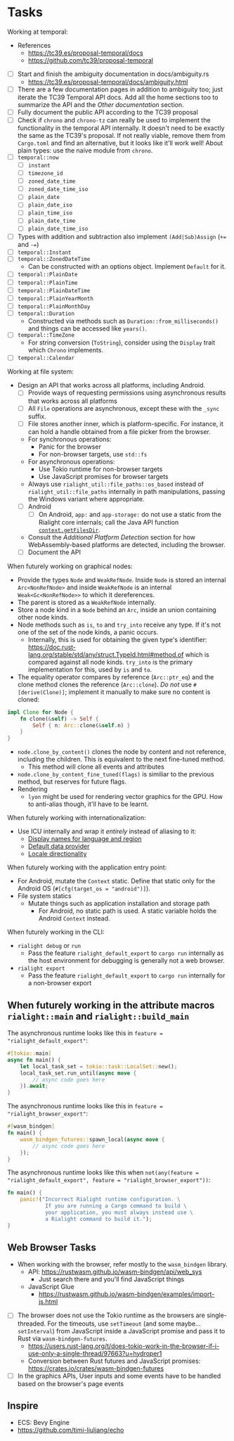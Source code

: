 # Tasks

Working at temporal:

- References
  - https://tc39.es/proposal-temporal/docs
  - https://github.com/tc39/proposal-temporal
- [ ] Start and finish the ambiguity documentation in docs/ambiguity.rs
  - https://tc39.es/proposal-temporal/docs/ambiguity.html
- [ ] There are a few documentation pages in addition to ambiguity too; just iterate the TC39 Temporal API docs. Add all the home sections too to summarize the API and the _Other documentation_ section.
- [ ] Fully document the public API according to the TC39 proposal
- [ ] Check if `chrono` and `chrono-tz` can really be used to implement the functionality in the temporal API internally. It doesn't need to be exactly the same as the TC39's proposal. If not really viable, remove them from `Cargo.toml` and find an alternative, but it looks like it'll work well! About plain types: use the naive module from `chrono`.
- [ ] `temporal::now`
  - [ ] `instant`
  - [ ] `timezone_id`
  - [ ] `zoned_date_time`
  - [ ] `zoned_date_time_iso`
  - [ ] `plain_date`
  - [ ] `plain_date_iso`
  - [ ] `plain_time_iso`
  - [ ] `plain_date_time`
  - [ ] `plain_date_time_iso`
- [ ] Types with addition and subtraction also implement `(Add|Sub)Assign` (`+=` and `-=`)
- [ ] `temporal::Instant`
- [ ] `temporal::ZonedDateTime`
  - Can be constructed with an options object. Implement `Default` for it.
- [ ] `temporal::PlainDate`
- [ ] `temporal::PlainTime`
- [ ] `temporal::PlainDateTime`
- [ ] `temporal::PlainYearMonth`
- [ ] `temporal::PlainMonthDay`
- [ ] `temporal::Duration`
  - Constructed via methods such as `Duration::from_milliseconds()` and things can be accessed like `years()`.
- [ ] `temporal::TimeZone`
  - For string conversion (`ToString`), consider using the `Display` trait which `Chrono` implements.
- [ ] `temporal::Calendar`

Working at file system:

- Design an API that works across all platforms, including Android.
  - [ ] Provide ways of requesting permissions using asynchronous results that works across all platforms
  - [ ] All `File` operations are asynchronous, except these with the `_sync` suffix.
  - [ ] File stores another inner, which is platform-specific. For instance, it can hold a handle obtained from a file picker from the browser.
  - For synchronous operations:
    - Panic for the browser
    - For non-browser targets, use `std::fs`
  - For asynchronous operations:
    - Use Tokio runtime for non-browser targets
    - Use JavaScript promises for browser targets
  - Always use `rialight_util::file_paths::os_based` instead of `rialight_util::file_paths` internally in path manipulations, passing the Windows variant where appropriate.
  - [ ] Android
    - [ ] On Android, `app:` and `app-storage:` do not use a static from the Rialight core internals; call the Java API function [`context.getFilesDir`](https://developer.android.com/reference/android/content/Context#getFilesDir()).
  - Consult the _Additional Platform Detection_ section for how WebAssembly-based platforms are detected, including the browser.
  - [ ] Document the API

When futurely working on graphical nodes:

- Provide the types `Node` and `WeakRefNode`. Inside `Node` is stored an internal `Arc<NonRefNode>` and inside `WeakRefNode` is an internal `Weak<Gc<NonRefNode>>` to which it dereferences.
- The parent is stored as a `WeakRefNode` internally.
- Store a node kind in a `Node` behind an `Arc`, inside an union containing other node kinds.
- Node methods such as `is`, `to` and `try_into` receive any type. If it's not one of the set of the node kinds, a panic occurs.
  - Internally, this is used for obtaining the given type's identifier: https://doc.rust-lang.org/stable/std/any/struct.TypeId.html#method.of which is compared against all node kinds. `try_into` is the primary implementation for this, used by `is` and `to`.
- The equality operator compares by reference (`Arc::ptr_eq`) and the clone method clones the reference (`Arc::clone`). _Do not_ use `#[derive(Clone)]`; implement it manually to make sure no content is cloned:
```rust
impl Clone for Node {
    fn clone(&self) -> Self {
        Self { n: Arc::clone(&self.n) }
    }
}
```
- `node.clone_by_content()` clones the node by content and not reference, including the children. This is equivalent to the next fine-tuned method.
  - This method will clone all events and attributes
- `node.clone_by_content_fine_tuned(flags)` is similiar to the previous method, but reserves for future flags.
- Rendering
  - `lyon` might be used for rendering vector graphics for the GPU. How to anti-alias though, it'll have to be learnt.

When futurely working with internationalization:

- Use ICU internally and wrap it _entirely_ instead of aliasing to it:
  - [Display names for language and region](https://github.com/unicode-org/icu4x/issues/3167)
  - [Default data provider](https://github.com/unicode-org/icu4x/issues/3180)
  - [Locale directionality](https://github.com/unicode-org/icu4x/issues/3172)

When futurely working with the application entry point:

- For Android, mutate the `Context` static. Define that static only for the Android OS (`#[cfg(target_os = "android")]`).
- File system statics
  - Mutate things such as application installation and storage path
    - For Android, no static path is used. A static variable holds the Android `Context` instead.

When futurely working in the CLI:

- `rialight debug` or `run`
  - Pass the feature `rialight_default_export` to `cargo run` internally as the host environment for debugging is generally not a web browser.
- `rialight export`
  - Pass the feature `rialight_default_export` to `cargo run` internally for a non-browser export

## When futurely working in the attribute macros `rialight::main` and `rialight::build_main`

The asynchronous runtime looks like this in `feature = "rialight_default_export"`:

```rust
#[tokio::main]
async fn main() {
    let local_task_set = tokio::task::LocalSet::new();
    local_task_set.run_until(async move {
        // async code goes here
    }).await;
}
```

The asynchronous runtime looks like this in `feature = "rialight_browser_export"`:

```rust
#[wasm_bindgen]
fn main() {
    wasm_bindgen_futures::spawn_local(async move {
        // async code goes here
    });
}
```

The asynchronous runtime looks like this when `not(any(feature = "rialight_default_export", feature = "rialight_browser_export"))`:

```rust
fn main() {
    panic!("Incorrect Rialight runtime configuration. \
            If you are running a Cargo command to build \
            your application, you must always instead use \
            a Rialight command to build it.");
}
```

## Web Browser Tasks

- When working with the browser, refer mostly to the `wasm_bindgen` library.
  - API: https://rustwasm.github.io/wasm-bindgen/api/web_sys
    - Just search there and you'll find JavaScript things
  - JavaScript Glue
    - https://rustwasm.github.io/wasm-bindgen/examples/import-js.html
- [ ] The browser does not use the Tokio runtime as the browsers are single-threaded. For the timeouts, use `setTimeout` (and some maybe... `setInterval`) from JavaScript inside a JavaScript promise and pass it to Rust via `wasm-bindgen-futures`.
  - https://users.rust-lang.org/t/does-tokio-work-in-the-browser-if-i-use-only-a-single-thread/97663?u=hydroper1
  - Conversion between Rust futures and JavaScript promises: https://crates.io/crates/wasm-bindgen-futures
- [ ] In the graphics APIs, User inputs and some events have to be handled based on the browser's page events

## Inspire

- ECS: Bevy Engine
- https://github.com/timi-liuliang/echo